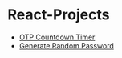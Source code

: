# React-Projects
- [OTP Countdown Timer](https://github.com/devliwa/OTP-Countdown-Timer)
- [Generate Random Password](https://github.com/devliwa/generate-random-password-in-react-js)
